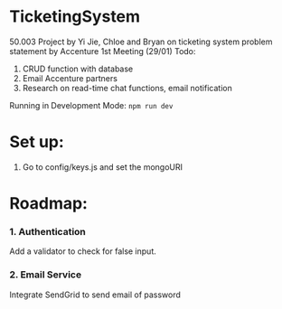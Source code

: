 # TicketingSystem
50.003 Project by Yi Jie, Chloe and Bryan on ticketing system problem statement by Accenture
1st Meeting (29/01)
Todo:
1. CRUD function with database
2. Email Accenture partners
3. Research on read-time chat functions, email notification

Running in Development Mode:
```npm run dev```   

# Set up:
1. Go to config/keys.js and set the mongoURI

# Roadmap:
### 1. Authentication
Add a validator to check for false input.

### 2. Email Service
Integrate SendGrid to send email of password

